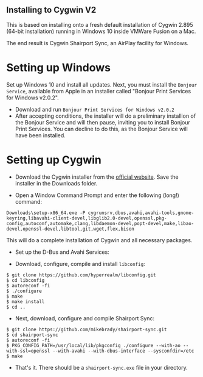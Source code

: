 Installing to Cygwin V2
----

This is based on installing onto a fresh default installation of Cygwin 2.895 (64-bit installation) running in Windows 10
inside VMWare Fusion on a Mac.

The end result is Cygwin Shairport Sync, an AirPlay facility for Windows.

Setting up Windows
====
Set up Windows 10 and install all updates. Next, you must install the `Bonjour Service`, available from Apple in an installer called "Bonjour Print Services for Windows v2.0.2".

* Download and run `Bonjour Print Services for Windows v2.0.2`
* After accepting conditions, the installer will do a preliminary installion of the Bonjour Service and will then pause, inviting you to install Bonjour Print Services. You can decline to do this, as the Bonjour Service will have been installed.

Setting up Cygwin
====
* Download the Cygwin installer from the [official website](https://cygwin.com/install.html). Save the installer in the Downloads folder.

* Open a Window Command Prompt and enter the following (long!) command:
```
Downloads\setup-x86_64.exe -P cygrunsrv,dbus,avahi,avahi-tools,gnome-keyring,libavahi-client-devel,libglib2.0-devel,openssl,pkg-config,autoconf,automake,clang,libdaemon-devel,popt-devel,make,libao-devel,openssl-devel,libtool,git,wget,flex,bison
```
This will do a complete installation of Cygwin and all necessary packages.
* Set up the D-Bus and Avahi Services:


* Download, configure, compile and install `libconfig`:
```
$ git clone https://github.com/hyperrealm/libconfig.git
$ cd libconfig
$ autoreconf -fi
$ ./configure
$ make
$ make install
$ cd ..
```
* Next, download, configure and compile Shairport Sync:
```
$ git clone https://github.com/mikebrady/shairport-sync.git
$ cd shairport-sync
$ autoreconf -fi
$ PKG_CONFIG_PATH=/usr/local/lib/pkgconfig ./configure --with-ao --with-ssl=openssl --with-avahi --with-dbus-interface --sysconfdir=/etc
$ make
```
* That's it. There should be a `shairport-sync.exe` file in your directory.
